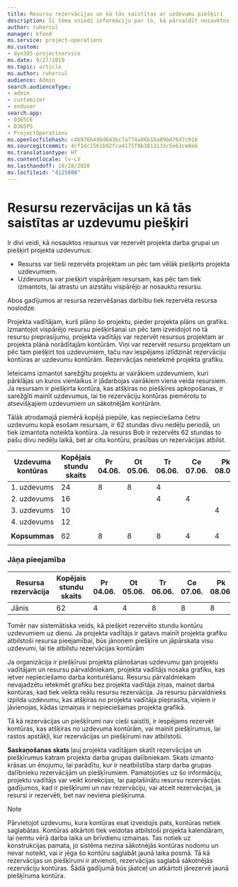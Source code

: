 ```yaml
---
title: Resursu rezervācijas un kā tās saistītas ar uzdevumu piešķiri
description: Šī tēma sniedz informāciju par to, kā pārvaldīt nosauktos resursus, resursu rezervēšanu un uzdevumu piešķiršanu un kā tie saistīti viens ar otru.
author: ruhercul
manager: kfend
ms.service: project-operations
ms.custom:
- dyn365-projectservice
ms.date: 9/27/2019
ms.topic: article
ms.author: ruhercul
audience: Admin
search.audienceType:
- admin
- customizer
- enduser
search.app:
- D365CE
- D365PS
- ProjectOperations
ms.openlocfilehash: c4b976b49bd643bc7a774a86b1ba89bd76d7c916
ms.sourcegitcommit: 4cf1dc1561b92fca4175f0b3813133c5e63ce8e6
ms.translationtype: HT
ms.contentlocale: lv-LV
ms.lasthandoff: 10/28/2020
ms.locfileid: "4125008"
---
```

# <a name="resource-bookings-and-how-they-relate-to-task-assignments"></a>Resursu rezervācijas un kā tās saistītas ar uzdevumu piešķiri


Ir divi veidi, kā nosauktos resursus var rezervēt projekta darba grupai un piešķirt projekta uzdevumus:

- Resurss var tieši rezervēts projektam un pēc tam vēlāk piešķirts projekta uzdevumiem.
- Uzdevumus var piešķirt vispārējam resursam, kas pēc tam tiek izmantots, lai atrastu un aizstātu vispārējo ar nosauktu resursu. 

Abos gadījumos ar resursa rezervēšanas darbību tiek rezervēta resursa noslodze.

Projekta vadītājam, kurš plāno šo projektu, pieder projekta plāns un grafiks. Izmantojot vispārējo resursu piešķiršanai un pēc tam izveidojot no tā resursu pieprasījumu, projekta vadītājs var rezervēt resursus projektam ar projekta plānā norādītajām kontūrām. Viņi var rezervēt resursu projektam un pēc tam piešķirt tos uzdevumiem, taču nav iespējams izlīdzināt rezervāciju kontūras ar uzdevumu kontūrām. Rezervācijas neietekmē projekta grafiku.

Ieteicams izmantot sarežģītu projektu ar vairākiem uzdevumiem, kuri pārklājas un kuros vienlaikus ir jādarbojas vairākiem viena veida resursiem. Ja resursam ir piešķirta kontūra, kas atšķiras no piešķīres apkopošanas, ir sarežģīti mainīt uzdevumus, lai tie rezervāciju kontūras piemērotu to atsevišķajiem uzdevumiem un sākotnējām kontūrām.

Tālāk atrodamajā piemērā kopējā piepūle, kas nepieciešama četru uzdevumu kopā esošam resursam, ir 62 stundas divu nedēļu periodā, un tiek izmantota noteikta kontūra. Ja resurss Bob ir rezervēts 62 stundas to pašu divu nedēļu laikā, bet ar citu kontūru, prasības un rezervācijas atbilst.

| **Uzdevuma kontūras**    | **Kopējais stundu skaits** | Pr 04.06. | Ot 05.06. | Tr 06.06. | Ce 07.06. | Pk 08.06. | Se 09.06. | Sv 10.06. | Pr 11.06. | Ot 12.06. | Tr 13.06. | Ce 14.06. | Pk 15.06. |
|----------------------|-----------------|--------|--------|--------|--------|--------|--------|---------|---------|---------|---------|---------|---------|
| 1. uzdevums               | 24              | 8      | 8      | 4      |        |        |        |         |         |         | 4       |         |         |
| 2. uzdevums               | 16              |        |        | 4      | 4      |        |        |         | 8       |         |         |         |         |
| 3. uzdevums               | 10              |        |        |        |        | 4      |        |         |         | 4       |         | 2       |         |
| 4. uzdevums               | 12              |        |        |        |        |        |        |         |         |         | 4       |         | 8       |
|                      |                 |        |        |        |        |        |        |         |         |         |         |         |         |
| **Kopsummas**           | 62              | 8      | 8      | 8      | 4      | 4      |        |         | 8       | 4       | 8       | 2       | 8       |
|                      |                 |        |        |        |        |        |        |         |         |         |         |

### <a name="bobs-availability"></a>Jāņa pieejamība
| **Resursa rezervācija** | **Kopējais stundu skaits** | Pr 04.06. | Ot 05.06. | Tr 06.06. | Ce 07.06. | Pk 08.06. | Se 09.06. | Sv 10.06. | Pr 11.06. | Ot 12.06. | Tr 13.06. | Ce 14.06. | Pk 15.06. |
|------------------------|-----------------|--------|--------|--------|--------|--------|--------|---------|---------|---------|---------|---------|---------|
| Jānis                    | 62              | 4      | 4      | 8      | 8      | 8      |        |         | 4       | 4       | 8       | 8       | 6       |

Tomēr nav sistemātiska veids, kā piešķirt rezervēto stundu kontūru uzdevumiem uz dienu. Ja projekta vadītājs ir gatavs mainīt projekta grafiku atbilstoši resursa pieejamībai, būs jānoņem piešķīre un jāpārskata visu uzdevumi, lai tie atbilstu rezervācijas kontūrām

Ja organizācija ir piešķīrusi projekta plānošanas uzdevumu gan projektu vadītājam un resursu pārvaldniekam, projekta vadītājs nosaka grafiku, kas ietver nepieciešamo darba konturēšanu. Resursu pārvaldniekam nevajadzētu ietekmēt grafiku bez projekta vadītāja ziņas, mainot darba kontūras, kad tiek veikta reālu resursu rezervācija. Ja resursu pārvaldnieks izpilda uzdevumu, kas atšķiras no projekta vadītāja pieprasīta, viņiem ir jāvienojas, kādas izmaiņas ir nepieciešamas projekta grafikā.

Tā kā rezervācijas un piešķīrumi nav cieši saistīti, ir iespējams rezervēt kontūras, kas atšķiras no uzdevuma kontūrām, vai mainīt piešķīrumus, lai rastos apstākļi, kur rezervācijas un piešķīrumi nav atbilstoši.

**Saskaņošanas skats** ļauj projekta vadītājam skatīt rezervācijas un piešķīrumus katram projekta darba grupas dalībniekam. Skats izmanto krāsas un ēnojumu, lai parādītu, kur ir neatbilstība starp darba grupas dalībnieku rezervācijām un piešķīrumiem. Pamatojoties uz šo informāciju, projektu vadītājs var veikt korekcijas, lai paplašinātu resursu rezervācijas gadījumos, kad ir piešķīrumi un nav rezervāciju, vai atcelt rezervācijas, ja resursi ir rezervēti, bet nav neviena piešķīruma.

> [!NOTE]
> Pārvietojot uzdevumu, kura kontūras esat izveidojis pats, kontūras netiek saglabātas. Kontūras atkārtoti tiek veidotas atbilstoši projekta kalendāram, lai ņemtu vērā darba laika un brīvdienu izmaiņas. Tas notiek uz konstrukcijas pamata, jo sistēma nezina sākotnējās kontūras nodomu un nevar noteikt, vai ir jēga šo kontūru saglabāt jaunā laika posmā. Tā kā rezervācijas un piešķīrumi ir atvienoti, rezervācijas saglabā sākotnējās rezervāciju kontūras. Šādā gadījumā būs jāatceļ un atkārtoti jārezervē jaunā piešķīruma kontūra.


